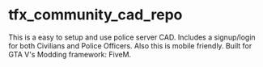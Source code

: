 # tfx_community_cad_repo
This is a easy to setup and use police server CAD. Includes a signup/login for both Civilians and Police Officers. Also this is mobile friendly. Built for GTA V's Modding framework: FiveM.
